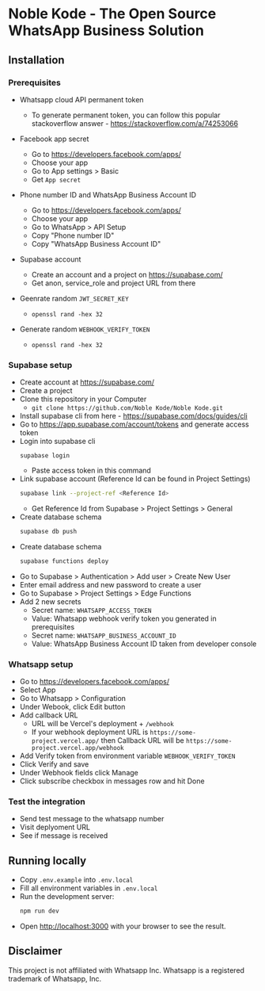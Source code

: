 # Noble Kode - The Open Source WhatsApp Business Solution

## Installation

### Prerequisites

- Whatsapp cloud API permanent token
    - To generate permanent token, you can follow this popular stackoverflow answer - https://stackoverflow.com/a/74253066

- Facebook app secret
    - Go to https://developers.facebook.com/apps/
    - Choose your app
    - Go to App settings > Basic
    - Get `App secret`

- Phone number ID and WhatsApp Business Account ID
    - Go to https://developers.facebook.com/apps/
    - Choose your app
    - Go to WhatsApp > API Setup
    - Copy "Phone number ID"
    - Copy "WhatsApp Business Account ID"

- Supabase account
    - Create an account and a project on https://supabase.com/
    - Get anon, service_role and project URL from there

- Geenrate random `JWT_SECRET_KEY`
    - `openssl rand -hex 32`

- Generate random `WEBHOOK_VERIFY_TOKEN`
    - `openssl rand -hex 32`

### Supabase setup
- Create account at https://supabase.com/
- Create a project
- Clone this repository in your Computer
    - `git clone https://github.com/Noble Kode/Noble Kode.git`
- Install supabase cli from here - https://supabase.com/docs/guides/cli
- Go to https://app.supabase.com/account/tokens and generate access token
- Login into supabase cli
    ```
    supabase login
    ```
    - Paste access token in this command
- Link supabase account (Reference Id can be found in Project Settings)
    ```bash
    supabase link --project-ref <Reference Id>
    ```
    - Get Reference Id from Supabase > Project Settings > General
- Create database schema
    ```bash
    supabase db push
    ```
- Create database schema
    ```bash
    supabase functions deploy
    ```
- Go to Supabase > Authentication > Add user > Create New User
- Enter email address and new password to create a user
- Go to Supabase > Project Settings > Edge Functions
- Add 2 new secrets
    - Secret name: `WHATSAPP_ACCESS_TOKEN`
    - Value: Whatsapp webhook verify token you generated in prerequisites
    - Secret name: `WHATSAPP_BUSINESS_ACCOUNT_ID`
    - Value: WhatsApp Business Account ID taken from developer console

### Whatsapp setup
- Go to https://developers.facebook.com/apps/
- Select App
- Go to Whatsapp > Configuration
- Under Webook, click Edit button
- Add callback URL
    - URL will be Vercel's deployment + `/webhook`
    - If your webhook deployment URL is `https://some-project.vercel.app/` then Callback URL will be `https://some-project.vercel.app/webhook`
- Add Verify token from environment variable `WEBHOOK_VERIFY_TOKEN`
- Click Verify and save
- Under Webhook fields click Manage
- Click subscribe checkbox in messages row and hit Done


### Test the integration
- Send test message to the whatsapp number
- Visit deplyoment URL
- See if message is received


## Running locally

- Copy `.env.example` into `.env.local`
- Fill all environment variables in `.env.local`
- Run the development server:
    ```bash
    npm run dev
    ```
- Open [http://localhost:3000](http://localhost:3000) with your browser to see the result.


## Disclaimer
This project is not affiliated with Whatsapp Inc. Whatsapp is a registered trademark of Whatsapp, Inc.
